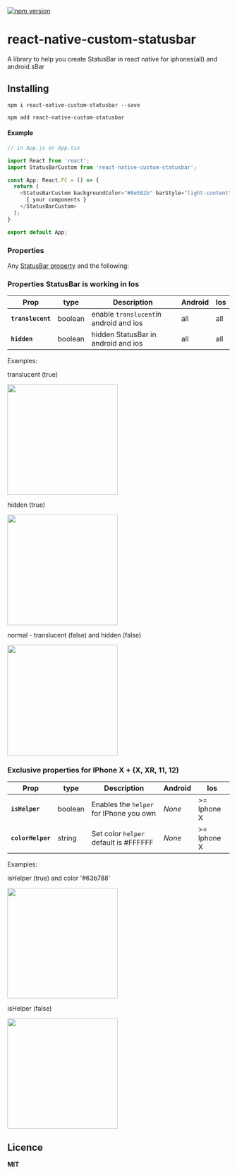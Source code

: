 [![npm version](https://badge.fury.io/js/react-native-custom-statusbar.svg)](https://badge.fury.io/js/react-native-custom-statusbar)

# react-native-custom-statusbar
A library to help you create StatusBar in react native for iphones(all) and android.sBar

## Installing ##
`npm i react-native-custom-statusbar --save`

`npm add react-native-custom-statusbar`

#### Example ####
```js
// in App.js or App.tsx

import React from 'react';
import StatusBarCustom from 'react-native-custom-statusbar';

const App: React.FC = () => {
  return (
    <StatusBarCustom backgroundColor="#0e502b" barStyle="light-content">
      { your components }
    </StatusBarCustom>
  );
}

export default App;
```

### Properties

Any [StatusBar property](https://reactnative.dev/docs/statusbar) and the following:

### Properties StatusBar is working in Ios

| Prop               | type    | Description                               | Android     | Ios         |
| ------------------ | ------- | ----------------------------------------- | ----------- | ----------- |
| **`translucent`**  | boolean | enable `translucent`in android and ios    | all         | all         |
| **`hidden`**       | boolean | hidden StatusBar in android and ios       | all         | all         |

Examples:

translucent (true)

<img src="/examples/translucent_true.png" width="250">

hidden (true)

<img src="/examples/hidden_true.png" width="250">

normal - translucent (false) and hidden (false) 

<img src="/examples/normal_statusbar.png" width="250">

### Exclusive properties for IPhone X + (X, XR, 11, 12)

| Prop               | type    | Description                               | Android     | Ios         |
| ------------------ | ------- | ----------------------------------------- | ----------- | ----------- |
| **`isHelper`**     | boolean | Enables the `helper` for IPhone you own   | _None_      | >= Iphone X |
| **`colorHelper`**  | string  | Set color `helper` default is #FFFFFF     | _None_      | >= Iphone X |


Examples:

isHelper (true) and color '#63b788'

<img src="/examples/isHelper_true.png" width="250">

isHelper (false)

<img src="/examples/isHelper_false.png" width="250">

## Licence ##
**MIT**
